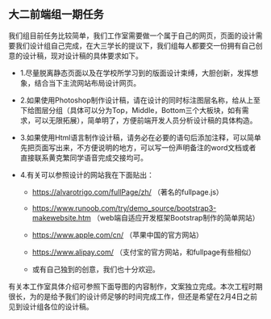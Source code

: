 ## 大二前端组一期任务 


我们组目前任务比较简单，我们工作室需要做一个属于自己的网页，页面的设计需要我们设计组自己完成，在大三学长的提议下，我们组每人都要交一份拥有自己创意的设计稿，现对设计稿的具体要求如下。

* 1.尽量脱离静态页面以及在学校所学习到的版面设计束缚，大胆创新，发挥想象，结合当下主流网站布局设计网页。

* 2.如果使用Photoshop制作设计稿，请在设计的同时标注图层名称，给从上至下给图层分组（具体可以分为Top，Middle，Bottom三个大板块，如有需求，可以无限拓展），简单明了，方便前端开发人员分析设计稿的具体构造。

* 3.如果使用Html语言制作设计稿，请务必在必要的语句后添加注释，可以简单先把页面写出来，不方便说明的地方，可以写一份声明备注的word文档或者直接联系黄克繁同学语音完成交接均可。

* 4.有关可以参照设计的网站我在下面贴出：

  * https://alvarotrigo.com/fullPage/zh/  （著名的fullpage.js）

  * https://www.runoob.com/try/demo_source/bootstrap3-makewebsite.htm （web端自适应开发框架Bootstrap制作的简单网站）

  * https://www.apple.com/cn/  （苹果中国的官方网站）

  * https://www.alipay.com/   （支付宝的官方网站，和fullpage有些相似）

  * 或有自己独到的创意，我们也十分欢迎。

有关本工作室具体介绍可参照下面导图的内容制作，文案独立完成。本次工程时期很长，为的是给予我们的设计师足够的时间完成工作，但还是希望在2月4日之前见到设计组各位的设计稿。



